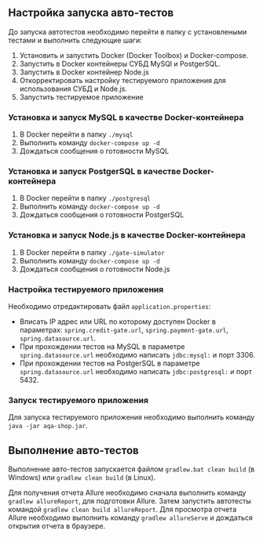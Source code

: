 ## Настройка запуска авто-тестов

До запуска автотестов необходимо перейти в папку с установлеными тестами и выполнить следующие шаги:
1. Установить и запустить Docker (Docker Toolbox) и Docker-compose.
1. Запустить в Docker контейнеры СУБД MySQl и PostgerSQL.
1. Запустить в Docker контейнер Node.js
1. Откорректировать настройку тестируемого приложения для использования СУБД и Node.js.
1. Запустить тестируемое приложение

### Установка и запуск MySQL в качестве Docker-контейнера
1. В Docker перейти в папку `./mysql`
1. Выполнить команду `docker-compose up -d`
1. Дождаться сообщения о готовности MySQL

### Установка и запуск PostgerSQL в качестве Docker-контейнера
1. В Docker перейти в папку `./postgresql`
1. Выполнить команду `docker-compose up -d`
1. Дождаться сообщения о готовности PostgerSQL

### Установка и запуск Node.js в качестве Docker-контейнера
1. В Docker перейти в папку `./gate-simulator`
1. Выполнить команду `docker-compose up -d`
1. Дождаться сообщения о готовности Node.js

### Настройка тестируемого приложения
Необходимо отредактировать файл `application.properties`:
 - Вписать IP адрес или URL по которому доступен Docker в параметрах: `spring.credit-gate.url`, `spring.payment-gate.url`, `spring.datasource.url`.
 - При прохождении тестов на MySQL в параметре `spring.datasource.url` необходимо написать `jdbc:mysql:` и порт 3306.
 - При прохождении тестов на PostgerSQL в параметре `spring.datasource.url` необходимо написать `jdbc:postgresql:` и порт 5432.

### Запуск тестируемого приложения
Для запуска тестируемого приложения необходимо выполнить команду `java -jar aqa-shop.jar`.

## Выполнение авто-тестов

Выполнение авто-тестов запускается файлом `gradlew.bat clean build` (в Windows) или `gradlew clean build` (в Linux).

Для получения отчета Allure необходимо сначала выполнить команду `gradlew allureReport`, для подготовки Allure. Затем запустить автотесты командой `gradlew clean build allureReport`. Для просмотра отчета Allure необходимо выполнить команду `gradlew allureServe` и дождаться открытия отчета в браузере.

